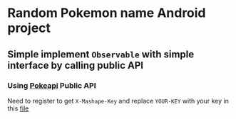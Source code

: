 # Random Pokemon name Android project

## Simple implement `Observable` with simple interface by calling public API

### Using [Pokeapi](https://market.mashape.com/phalt/pokeapi) Public API

Need to register to get `X-Mashape-Key` and replace `YOUR-KEY` with your key in this [file](https://github.com/anop72/HacktoberfestAndroidExample/blob/observable/RandomPokemon/app/src/main/java/com/anop72/randompokemon/PokemonGateway.java#L11)
